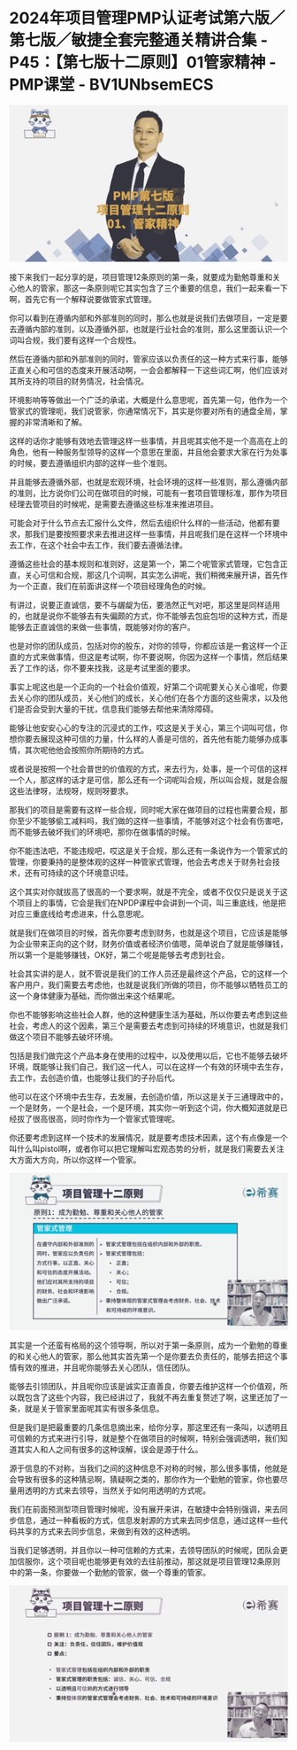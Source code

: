 # 2024年项目管理PMP认证考试第六版／第七版／敏捷全套完整通关精讲合集 - P45：【第七版十二原则】01管家精神 - PMP课堂 - BV1UNbsemECS

![](img/513e8964f134792fc4eb9d4dff1bb653_0.png)

接下来我们一起分享的是，项目管理12条原则的第一条，就要成为勤勉尊重和关心他人的管家，那这一条原则呢它其实包含了三个重要的信息，我们一起来看一下啊，首先它有一个解释说要做管家式管理。

你可以看到在遵循内部和外部准则的同时，那么也就是说我们去做项目，一定是要去遵循内部的准则，以及遵循外部，也就是行业社会的准则，那么这里面认识一个词叫合规，我们要有这样一个合规性。

然后在遵循内部和外部准则的同时，管家应该以负责任的这一种方式来行事，能够正直关心和可信的态度来开展活动啊，一会会都解释一下这些词汇啊，他们应该对其所支持的项目的财务情况，社会情况。

环境影响等等做出一个广泛的承诺，大概是什么意思呢，首先第一句，他作为一个管家式的管理呃，我们说管家，你通常情况下，其实是你要对所有的通盘全局，掌握的非常清晰和了解。

这样的话你才能够有效地去管理这样一些事情，并且呢其实他不是一个高高在上的角色，他有一种服务型领导的这样一个意思在里面，并且他会要求大家在行为处事的时候，要去遵循组织内部的这样一些个准则。

并且能够去遵循外部，也就是宏观环境，社会环境的这样一些准则，那么遵循内部的准则，比方说你们公司在做项目的时候，可能有一套项目管理标准，那作为项目经理去管项目的时候呢，是需要去遵循这些标准来推进项目。

可能会对于什么节点去汇报什么文件，然后去组织什么样的一些活动，他都有要求，那我们是要按照要求来去推进这样一些事情，并且呢我们是在这样一个环境中去工作，在这个社会中去工作，我们要去遵循法律。

遵循这些社会的基本规则和准则好，这是第一个，第二个呢管家式管理，它包含正直，关心可信和合规，那这几个词啊，其实怎么讲呢，我们稍微来展开讲，首先作为一个正直，我们在前面讲这样一个项目经理角色的时候。

有讲过，说要正直诚信，要不与龌龊为伍，要浩然正气对吧，那这里是同样适用的，也就是说你不能够去有失偏颇的方式，你不能够去包庇包坦的这种方式，而是能够去正直诚信的来做一些事情，既能够对你的客户。

也是对你的团队成员，包括对你的股东，对你的领导，你都应该是一套这样一个正直的方式来做事情，但这是考试啊，你不要说啊，你因为这样一个事情，然后结果丢了工作的话，你不要来找我，这是考试里面的要求。

事实上呢这也是一个正向的一个社会价值观，好第二个词呢要关心关心谁呢，你要去关心你的团队成员，关心他们的成长，关心他们在各个方面的这些需求，以及他们是否会受到大量的干扰，信息我们能够去帮他来清除障碍。

能够让他安安心心的专注的沉浸式的工作，哎这是关于关心，第三个词叫可信，你想你要去展现这种可信的力量，什么样的人善是可信的，首先他有能力能够办成事情，其次呢他他会按照你所期待的方式。

或者说是按照一个社会普世的价值观的方式，来去行为，处事，是一个可信的这样一个人，那这样的话才是可信，那么还有一个词呢叫合规，所以叫合规，就是合服这些法律呀，法规呀，规则呀要求。

那我们的项目是需要有这样一些合规，同时呢大家在做项目的过程也需要合规，那你至少不能够偷工减料吗，我们做的这样一些事情，不能够对这个社会有伤害吧，而不能够去破坏我们的环境吧，那你在做事情的时候。

你不能违法吧，不能违规吧，哎这是关于合规，那么还有一条说作为一个管家式的管理，你要秉持的是整体观的这样一种管家式管理，他会去考虑关于财务社会技术，还有可持续的这个环境意识哇。

这个其实对你就拔高了很高的一个要求啊，就是不完全，或者不仅仅只是说关于这个项目上的事情，它会是我们在NPDP课程中会讲到一个词，叫三重底线，他是把对应三重底线给考虑进来，什么意思呢。

就是我们在做项目的时候，首先你要考虑到财务，也就是这个项目，它应该是能够为企业带来正向的这个财，财务价值或者经济价值嗯，简单说白了就是能够赚钱，所以第一个是能够赚钱，OK好，第二个呢是能够去考虑到社会。

社会其实讲的是人，就不管说是我们的工作人员还是最终这个产品，它的这样一个客户用户，我们需要去考虑他，也就是说我们所做的项目，你不能够以牺牲员工的这一个身体健康为基础，而你做出来这个结果呢。

你也不能够影响这些社会人群，他的这种健康生活为基础，所以你要去考虑到这些社会，考虑人的这个因素，第三个是需要去考虑到可持续的环境意识，也就是我们做这个项目不能够去破坏环境。

包括是我们做完这个产品本身在使用的过程中，以及使用以后，它也不能够去破坏环境，既能够让我们自己，我们这一代人，可以在这样一个有效的环境中去生存，去工作，去创造价值，也能够让我们的子孙后代。

他可以在这个环境中去生存，去发展，去创造价值，所以这是关于三通理政中的，一个是财务，一个是社会，一个是环境，其实你一听到这个词，你大概知道就是已经拔了很高很高，同时你作为一个管家式管理呢。

你还要考虑到这样一个技术的发展情况，就是要考虑技术因素，这个有点像是一个叫什么叫pistol啊，或者你可以把它理解叫宏观态势的分析，就是我们需要去关注大方面大方向，所以你这样一个管家。



![](img/513e8964f134792fc4eb9d4dff1bb653_2.png)

其实是一个还蛮有格局的这个领导啊，所以对于第一条原则，成为一个勤勉的尊重的和关心他人的管家，那么他其实首先第一个是你要去负责任的，能够去把这个事情有效的推进，并且呢你能够去关心团队，信任团队。

能够去引领团队，并且呢你应该是诚实正直善良，你要去维护这样一个价值观，所以既包含了这些个内容，我已经讲过了，我就不再去重复赘述了啊，这里还加了一条，就是关于管家里面呢其实有很多条信息。

但是我们是把最重要的几条信息摘出来，给你分享，那这里还有一条叫，以透明且可信赖的方式来进行引导，就是整个在做项目的时候啊，特别会强调透明，我们知道其实人和人之间有很多的这种误解，误会是源于什么。

源于信息的不对称，当我们之间的这种信息不对称的时候，那么很多事情，他就是会导致有很多的这种猜忌啊，猜疑啊之类的，那你作为一个勤勉的管家，你也要尽量用透明的方式来去领导，当然关于如何用透明的方式呢。

我们在前面预测型项目管理时候呢，没有展开来讲，在敏捷中会特别强调，来去同步信息，通过一种看板的方式，信息发射源的方式来去同步信息，通过这样一些代码共享的方式来去同步信息，来做到有效的这种透明。

当我们足够透明，并且你以一种可信赖的方式来，去领导团队的时候呢，团队会更加信服你，这个项目呢也能够更有效的去往前推动，那这就是项目管理12条原则中的第一条，你要做一个勤勉的管家，做一个尊重的管家。



![](img/513e8964f134792fc4eb9d4dff1bb653_4.png)